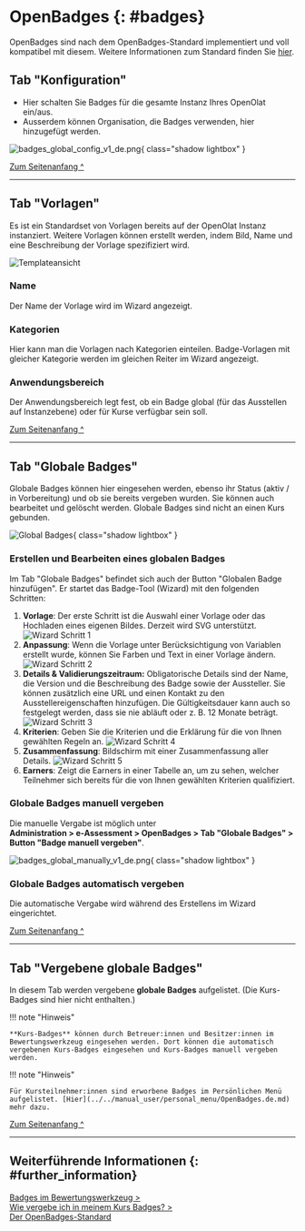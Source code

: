 # OpenBadges {: #badges}

OpenBadges sind nach dem OpenBadges-Standard implementiert und voll kompatibel mit diesem.
Weitere Informationen zum Standard finden Sie [hier](https://www.imsglobal.org/activity/openbadges).

## Tab "Konfiguration"

* Hier schalten Sie Badges für die gesamte Instanz Ihres OpenOlat ein/aus.
* Ausserdem können Organisation, die Badges verwenden, hier hinzugefügt werden.

![badges_global_config_v1_de.png](assets/badges_global_config_v1_de.png){ class="shadow lightbox" }

[Zum Seitenanfang ^](#badges)

---

## Tab "Vorlagen"

Es ist ein Standardset von Vorlagen bereits auf der OpenOlat Instanz instanziert. Weitere Vorlagen können  erstellt werden, indem  Bild, Name und eine Beschreibung der Vorlage spezifiziert wird.

![Templateansicht](assets/badges-admin-global-templates.de.jpg)

### Name

Der Name der Vorlage wird im Wizard angezeigt.

### Kategorien

Hier kann man die Vorlagen nach Kategorien einteilen. Badge-Vorlagen mit gleicher Kategorie werden im gleichen Reiter im Wizard angezeigt.

### Anwendungsbereich

Der Anwendungsbereich legt fest, ob ein Badge global (für das Ausstellen auf Instanzebene) oder für Kurse verfügbar sein soll.

[Zum Seitenanfang ^](#badges)

---

## Tab "Globale Badges"

Globale Badges können hier eingesehen werden, ebenso ihr Status (aktiv / in Vorbereitung) und ob sie bereits vergeben wurden. Sie können auch bearbeitet und gelöscht werden. Globale Badges sind nicht an einen Kurs gebunden.

![Global Badges](assets/badges-admin-global.de.jpg){ class="shadow lightbox" }


### Erstellen und Bearbeiten eines globalen Badges

Im Tab "Globale Badges" befindet sich auch der Button "Globalen Badge hinzufügen". Er startet das Badge-Tool (Wizard) mit den folgenden Schritten:

1. **Vorlage**: Der erste Schritt ist die Auswahl einer Vorlage oder das Hochladen eines eigenen Bildes. Derzeit wird SVG unterstützt.
![Wizard Schritt 1](assets/badges-wizard-1.de.jpg)
2. **Anpassung**: Wenn die Vorlage unter Berücksichtigung von Variablen erstellt wurde, können Sie Farben und Text in einer Vorlage ändern.
![Wizard Schritt 2](assets/badges-wizard-2.de.jpg)
3. **Details & Validierungszeitraum:** Obligatorische Details sind der Name, die Version und die Beschreibung des Badge sowie der Aussteller. Sie können zusätzlich eine URL und einen Kontakt zu den Ausstellereigenschaften hinzufügen. Die Gültigkeitsdauer kann auch so festgelegt werden, dass sie nie abläuft oder z. B. 12 Monate beträgt.
![Wizard Schritt 3](assets/badges-wizard-3.de.jpg)
4. **Kriterien**: Geben Sie die Kriterien und die Erklärung für die von Ihnen gewählten Regeln an.
![Wizard Schritt 4](assets/badges-wizard-4.de.jpg)
5. **Zusammenfassung**: Bildschirm mit einer Zusammenfassung aller Details.
![Wizard Schritt 5](assets/badges-wizard-5.de.jpg)
6. **Earners**: Zeigt die Earners in einer Tabelle an, um zu sehen, welcher Teilnehmer sich bereits für die von Ihnen gewählten Kriterien qualifiziert.

### Globale Badges manuell vergeben

Die manuelle Vergabe ist möglich unter<br>
**Administration > e-Assessment > OpenBadges > Tab "Globale Badges" > Button "Badge manuell vergeben"**.

![badges_global_manually_v1_de.png](assets/badges_global_manually_v1_de.png){ class="shadow lightbox" }

### Globale Badges automatisch vergeben

Die automatische Vergabe wird während des Erstellens im Wizard eingerichtet.

[Zum Seitenanfang ^](#badges)

---

## Tab "Vergebene globale Badges"

In diesem Tab werden vergebene **globale Badges** aufgelistet. (Die Kurs-Badges sind hier nicht enthalten.)


!!! note "Hinweis"

    **Kurs-Badges** können durch Betreuer:innen und Besitzer:innen im Bewertungswerkzeug eingesehen werden. Dort können die automatisch vergebenen Kurs-Badges eingesehen und Kurs-Badges manuell vergeben werden.


!!! note "Hinweis"

    Für Kursteilnehmer:innen sind erworbene Badges im Persönlichen Menü aufgelistet. [Hier](../../manual_user/personal_menu/OpenBadges.de.md) mehr dazu.


[Zum Seitenanfang ^](#badges)

---

## Weiterführende Informationen  {: #further_information}

[Badges im Bewertungswerkzeug >](../../manual_user/learningresources/OpenBadges.de.md)<br>
[Wie vergebe ich in meinem Kurs Badges? >](../../manual_how-to/badges/badges.de.md)<br>
[Der OpenBadges-Standard](https://www.imsglobal.org/activity/openbadges)<br>
